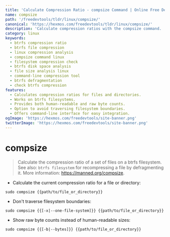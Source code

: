 ```yaml
---
title: 'Calculate Compression Ratio - compsize Command | Online Free DevTools by Hexmos'
name: compsize
path: '/freedevtools/tldr/linux/compsize/'
canonical: 'https://hexmos.com/freedevtools/tldr/linux/compsize/'
description: 'Calculate compression ratios with the compsize command.  Analyze file and directory compression on btrfs filesystems. Free online tool, no registration required.'
category: linux
keywords:
  - btrfs compression ratio
  - btrfs file compression
  - linux compression analysis
  - compsize command linux
  - filesystem compression check
  - btrfs disk space analysis
  - file size analysis linux
  - command-line compression tool
  - btrfs defragmentation
  - check btrfs compression
features:
  - Calculates compression ratios for files and directories.
  - Works on btrfs filesystems.
  - Provides both human-readable and raw byte counts.
  - Option to avoid traversing filesystem boundaries.
  - Offers command-line interface for easy integration.
ogImage: 'https://hexmos.com/freedevtools/site-banner.png'
twitterImage: 'https://hexmos.com/freedevtools/site-banner.png'
---
```


# compsize

> Calculate the compression ratio of a set of files on a btrfs filesystem.
> See also: `btrfs filesystem` for recompressing a file by defragmenting it.
> More information: <https://manned.org/compsize>.

- Calculate the current compression ratio for a file or directory:

`sudo compsize {{path/to/file_or_directory}}`

- Don't traverse filesystem boundaries:

`sudo compsize {{[-x|--one-file-system]}} {{path/to/file_or_directory}}`

- Show raw byte counts instead of human-readable sizes:

`sudo compsize {{[-b|--bytes]}} {{path/to/file_or_directory}}`
